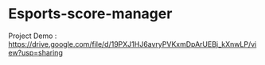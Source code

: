 # Esports-score-manager

Project Demo : https://drive.google.com/file/d/19PXJ1HJ6avryPVKxmDpArUEBj_kXnwLP/view?usp=sharing
